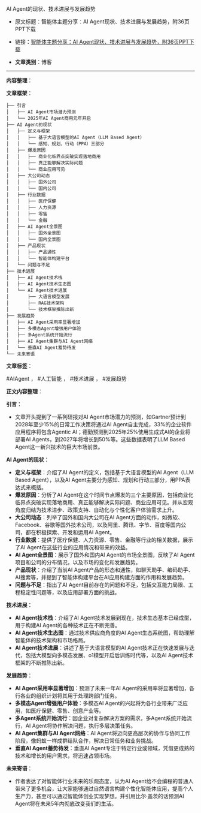 AI Agent的现状、技术进展与发展趋势
- 原文标题：智能体主题分享：AI Agent现状、技术进展与发展趋势，附36页PPT下载
- 链接：[智能体主题分享：AI Agent现状、技术进展与发展趋势，附36页PPT下载](https://mp.weixin.qq.com/s/LfrMX20d2IfBIk2T-Apiyw)

- **文章类别**：博客

---

**内容整理**： 

**文章框架**：
```
├── 引言
│   ├── AI Agent市场潜力预测
│   └── 2025年AI Agent商用元年开启
├── AI Agent的现状
│   ├── 定义与框架
│   │   ├── 基于大语言模型的AI Agent（LLM Based Agent）
│   │   └── 感知、规划、行动（PPA）三部分
│   ├── 爆发原因
│   │   ├── 商业化临界点突破实现落地商用
│   │   ├── 真正能够解决实际问题
│   │   └── 商业应用可见
│   ├── 大公司动态
│   │   ├── 国外公司
│   │   └── 国内公司
│   ├── 行业数据
│   │   ├── 医疗保健
│   │   ├── 人力资源
│   │   ├── 零售
│   │   └── 金融
│   ├── AI Agent全景图
│   │   ├── 国外全景图
│   │   └── 国内全景图
│   ├── 产品现状
│   │   ├── 产品通性
│   │   └── 智能体构建平台
│   └── 问题与不足
├── 技术进展
│   ├── AI Agent技术栈
│   ├── AI Agent技术生态图
│   └── AI Agent技术进展
│       ├── 大语言模型发展
│       ├── RAG技术架构
│       └── 技术框架推陈出新
├── 发展趋势
│   ├── AI Agent采用率显著增加
│   ├── 多模态Agent增强用户体验
│   ├── 多Agent系统开始流行
│   ├── AI Agent集群与AI Agent网络
│   └── 垂直AI Agent蓄势待发
└── 未来寄语
```

**文章标签**：

#AIAgent ， #人工智能 ， #技术进展 ， #发展趋势

**正文内容整理**：

**引言**：
- 文章开头提到了一系列研报对AI Agent市场潜力的预测，如Gartner预计到2028年至少15%的日常工作决策将通过AI Agent自主完成，33%的企业软件应用程序将包含Agentic AI；德勤预测到2025年25%使用生成式AI的企业将部署AI Agents，到2027年将增长到50%等。这些数据表明了LLM Based Agent这一新兴技术的巨大市场前景。

**AI Agent的现状**：
- **定义与框架**：介绍了AI Agent的定义，包括基于大语言模型的AI Agent（LLM Based Agent），以及AI Agent主要分为感知、规划和行动三部分，用PPA表达式来概括。
- **爆发原因**：分析了AI Agent在这个时间节点爆发的三个主要原因，包括商业化临界点突破实现落地商用、真正能够解决实际问题、商业应用可见。并从宏观角度归结为技术进步、政策支持、自动化与个性化客户体验需求上升。
- **大公司动态**：列举了国外和国内大公司在AI Agent方面的动作，如微软、Facebook、谷歌等国外技术公司，以及阿里、腾讯、字节、百度等国内公司，都在积极探索、开发和运用AI Agent。
- **行业数据**：提供了医疗保健、人力资源、零售、金融等行业的相关数据，展示了AI Agent在这些行业的应用情况和带来的效益。
- **AI Agent全景图**：展示了国外和国内AI Agent的市场全景图，反映了AI Agent项目和公司的分布情况，以及市场的变化和发展趋势。
- **产品现状**：介绍了当前AI Agent产品的形态和通性，如聊天助手、编码助手、AI搜索等，并提到了智能体构建平台在AI应用构建方面的作用和发展趋势。
- **问题与不足**：指出了AI Agent目前存在的问题和不足，包括交互能力局限、工程稳定性问题等，以及应用部署方面的挑战。

**技术进展**：
- **AI Agent技术栈**：介绍了AI Agent技术发展到现在，技术生态基本已经成型，用于构建AI Agent的各种技术正在不断完善。
- **AI Agent技术生态图**：通过技术供应商角度的AI Agent生态系统图，帮助理解智能体的技术架构和市场格局。
- **AI Agent技术进展**：讲述了基于大语言模型的AI Agent技术正在快速发展与迭代，包括大模型向多模态发展、o1模型开启后训练时代等，以及AI Agent技术框架的不断推陈出新。

**发展趋势**：
- **AI Agent采用率显著增加**：预测了未来一年AI Agent的采用率将显著增加，各行各业的组织计划将其用于处理跨部门任务。
- **多模态Agent增强用户体验**：多模态AI Agent的兴起将为各行业带来广泛应用，如医疗保健、零售、创意产业等。
- **多Agent系统开始流行**：因企业对复杂解决方案的需求，多Agent系统开始流行，AI Agent将协作解决问题，执行多层决策任务。
- **AI Agent集群与AI Agent网络**：AI Agent将迈向更高层次的协作与协同工作阶段，像蚂蚁一样成群结队合作，解决日常任务和业务挑战。
- **垂直AI Agent蓄势待发**：垂直AI Agent专注于特定行业或领域，凭借更成熟的技术和增长的用户需求，将迅速占领市场。

**未来寄语**：
- 作者表达了对智能体行业未来的乐观态度，认为AI Agent给不会编程的普通人带来了更多机会，让大家能够通过自然语言构建个性化智能体应用，提高个人生产力，甚至可以通过智能体创业实现梦想。并引用比尔·盖茨的话预测AI Agent将在未来5年内彻底改变我们的生活。